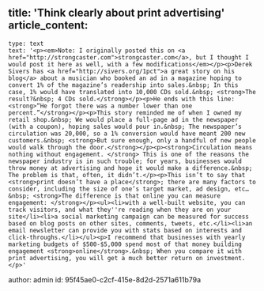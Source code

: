 title: 'Think clearly about print advertising'
article_content:
  -
    type: text
    text: '<p><em>Note: I originally posted this on <a href="http://strongcaster.com">strongcaster.com</a>, but I thought I would post it here as well, with a few modifications</em></p><p>Derek Sivers has <a href="http://sivers.org/1pct">a great story on his blog</a> about a musician who booked an ad in a magazine hoping to convert 1% of the magazine’s readership into sales.&nbsp; In this case, 1% would have translated into 10,000 CDs sold.&nbsp; <strong>The result?&nbsp; 4 CDs sold.</strong></p><p>He ends with this line: <strong>“He forgot there was a number lower than one percent.”</strong></p><p>This story reminded me of when I owned my retail shop.&nbsp; We would place a full-page ad in the newspaper (with a coupon), hoping sales would pour in.&nbsp; The newspaper’s circulation was 20,000, so a 1% conversion would have meant 200 new customers.&nbsp; <strong>But sure enough, only a handful of new people would walk through the door.</strong></p><p><strong>Circulation means nothing without engagement. </strong> This is one of the reasons the newspaper industry is in such trouble; for years, businesses would throw money at advertising and hope it would make a difference.&nbsp; The problem is that, often, it didn’t.</p><p>This isn’t to say that <strong>print doesn’t have a place</strong>; there are many factors to consider, including the size of one’s target market, ad design, etc…&nbsp; <strong>The difference is that online you can measure engagement: </strong></p><ul><li>with a well-built website, you can track visitors, and what they''re reading when they are on your site</li><li>a social marketing campaign can be measured for success based on blog posts on other sites, comments, tweets, etc.</li><li>an email newsletter can provide you with stats based on interests and click-throughs.</li></ul><p>I recommend that businesses with yearly marketing budgets of $500-$5,000 spend most of that money building engagement <strong>online</strong>.&nbsp; When you compare it with print advertising, you will get a much better return on investment. </p>'
author: admin
id: 95f45ae0-c2cf-415e-8d2d-2571a611b79a
